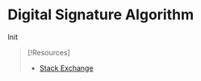 
# Digital Signature Algorithm
Init

> [!Resources]
> - [Stack Exchange](https://crypto.stackexchange.com/questions/50239/dss-security-in-comparison-to-ecdsa-or-rsa)